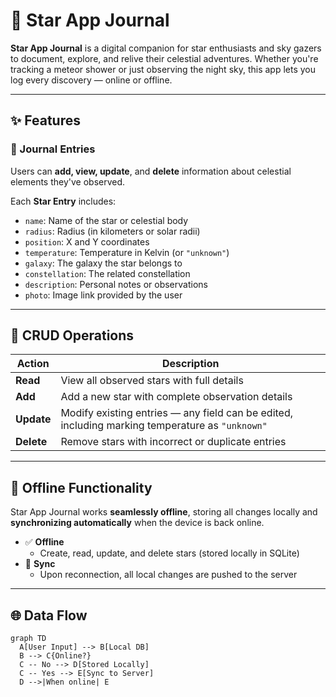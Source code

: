 # 🌌 Star App Journal

**Star App Journal** is a digital companion for star enthusiasts and sky gazers to document, explore, and relive their celestial adventures. Whether you're tracking a meteor shower or just observing the night sky, this app lets you log every discovery — online or offline.

---

## ✨ Features

### 📝 Journal Entries

Users can **add, view, update**, and **delete** information about celestial elements they've observed.

Each **Star Entry** includes:

- `name`: Name of the star or celestial body  
- `radius`: Radius (in kilometers or solar radii)  
- `position`: X and Y coordinates  
- `temperature`: Temperature in Kelvin (or `"unknown"`)  
- `galaxy`: The galaxy the star belongs to  
- `constellation`: The related constellation  
- `description`: Personal notes or observations  
- `photo`: Image link provided by the user  

---

## 🔄 CRUD Operations

| Action  | Description |
|---------|-------------|
| **Read**   | View all observed stars with full details |
| **Add**    | Add a new star with complete observation details |
| **Update** | Modify existing entries — any field can be edited, including marking temperature as `"unknown"` |
| **Delete** | Remove stars with incorrect or duplicate entries |

---

## 📶 Offline Functionality

Star App Journal works **seamlessly offline**, storing all changes locally and **synchronizing automatically** when the device is back online.

- ✅ **Offline**
  - Create, read, update, and delete stars (stored locally in SQLite)
- 🔁 **Sync**
  - Upon reconnection, all local changes are pushed to the server

---

## 🌐 Data Flow

```mermaid
graph TD
  A[User Input] --> B[Local DB]
  B --> C{Online?}
  C -- No --> D[Stored Locally]
  C -- Yes --> E[Sync to Server]
  D -->|When online| E
